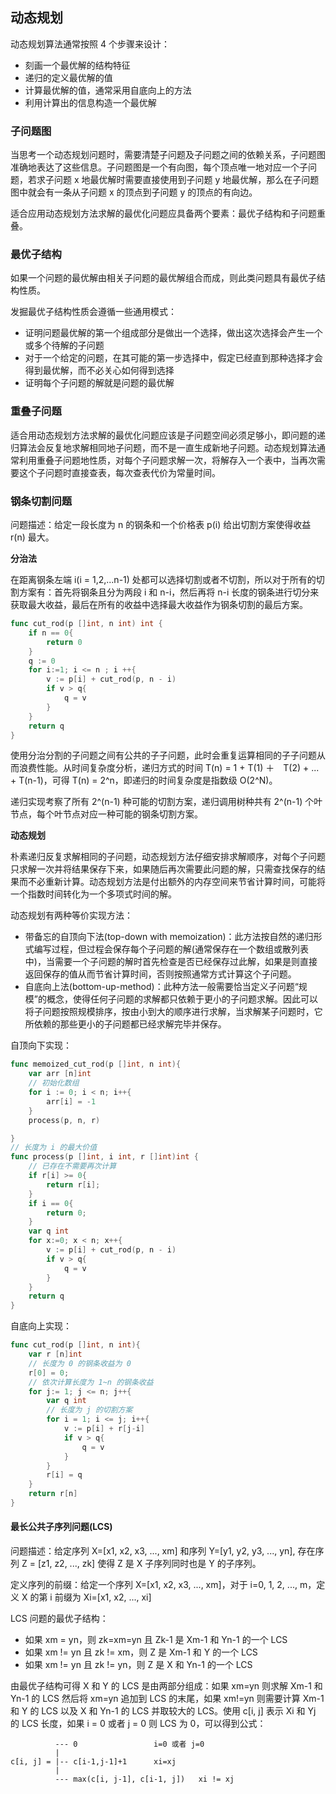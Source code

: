 ## 动态规划



动态规划算法通常按照 4 个步骤来设计：
- 刻画一个最优解的结构特征
- 递归的定义最优解的值
- 计算最优解的值，通常采用自底向上的方法
- 利用计算出的信息构造一个最优解


### 子问题图
当思考一个动态规划问题时，需要清楚子问题及子问题之间的依赖关系，子问题图准确地表达了这些信息。子问题图是一个有向图，每个顶点唯一地对应一个子问题，若求子问题 x 地最优解时需要直接使用到子问题 y 地最优解，那么在子问题图中就会有一条从子问题 x 的顶点到子问题 y 的顶点的有向边。

适合应用动态规划方法求解的最优化问题应具备两个要素：最优子结构和子问题重叠。
### 最优子结构
如果一个问题的最优解由相关子问题的最优解组合而成，则此类问题具有最优子结构性质。

发掘最优子结构性质会遵循一些通用模式：
- 证明问题最优解的第一个组成部分是做出一个选择，做出这次选择会产生一个或多个待解的子问题
- 对于一个给定的问题，在其可能的第一步选择中，假定已经直到那种选择才会得到最优解，而不必关心如何得到选择
- 证明每个子问题的解就是问题的最优解
### 重叠子问题
适合用动态规划方法求解的最优化问题应该是子问题空间必须足够小，即问题的递归算法会反复地求解相同地子问题，而不是一直生成新地子问题。动态规划算法通常利用重叠子问题地性质，对每个子问题求解一次，将解存入一个表中，当再次需要这个子问题时直接查表，每次查表代价为常量时间。


### 钢条切割问题
问题描述：给定一段长度为 n 的钢条和一个价格表 p(i) 给出切割方案使得收益 r(n) 最大。

**分治法**

在距离钢条左端 i(i = 1,2,...n-1) 处都可以选择切割或者不切割，所以对于所有的切割方案有：首先将钢条且分为两段 i 和 n-i，然后再将 n-i 长度的钢条进行切分来获取最大收益，最后在所有的收益中选择最大收益作为钢条切割的最后方案。
```go
func cut_rod(p []int, n int) int {
    if n == 0{
        return 0
    }
    q := 0
    for i:=1; i <= n ; i ++{
        v := p[i] + cut_rod(p, n - i)
        if v > q{
            q = v
        }
    }
    return q
}
```
使用分治分割的子问题之间有公共的子子问题，此时会重复运算相同的子子问题从而浪费性能。从时间复杂度分析，递归方式的时间 T(n) = 1 + T(1) ＋　T(2) + ... + T(n-1)，可得 T(n) = 2^n，即递归的时间复杂度是指数级 O(2^N)。

递归实现考察了所有 2^(n-1) 种可能的切割方案，递归调用树种共有 2^(n-1) 个叶节点，每个叶节点对应一种可能的钢条切割方案。

**动态规划**

朴素递归反复求解相同的子问题，动态规划方法仔细安排求解顺序，对每个子问题只求解一次并将结果保存下来，如果随后再次需要此问题的解，只需查找保存的结果而不必重新计算。动态规划方法是付出额外的内存空间来节省计算时间，可能将一个指数时间转化为一个多项式时间的解。

动态规划有两种等价实现方法：
- 带备忘的自顶向下法(top-down with memoization)：此方法按自然的递归形式编写过程，但过程会保存每个子问题的解(通常保存在一个数组或散列表中)，当需要一个子问题的解时首先检查是否已经保存过此解，如果是则直接返回保存的值从而节省计算时间，否则按照通常方式计算这个子问题。
- 自底向上法(bottom-up-method)：此种方法一般需要恰当定义子问题“规模”的概念，使得任何子问题的求解都只依赖于更小的子问题求解。因此可以将子问题按照规模排序，按由小到大的顺序进行求解，当求解某子问题时，它所依赖的那些更小的子问题都已经求解完毕并保存。

自顶向下实现：
```go
func memoized_cut_rod(p []int, n int){
    var arr [n]int
    // 初始化数组
    for i := 0; i < n; i++{
        arr[i] = -1
    }
    process(p, n, r)

}
// 长度为 i 的最大价值
func process(p []int, i int, r []int)int {
    // 已存在不需要再次计算
    if r[i] >= 0{
        return r[i];
    }
    if i == 0{
        return 0;
    }
    var q int
    for x:=0; x < n; x++{
        v := p[i] + cut_rod(p, n - i)
        if v > q{
            q = v
        }
    }
    return q
}
```
自底向上实现：
```go
func cut_rod(p []int, n int){
    var r [n]int
    // 长度为 0 的钢条收益为 0
    r[0] = 0;
    // 依次计算长度为 1~n 的钢条收益
    for j:= 1; j <= n; j++{
        var q int
        // 长度为 j 的切割方案
        for i = 1; i <= j; i++{
            v := p[i] + r[j-i]
            if v > q{
                q = v
            }
        }
        r[i] = q
    }
    return r[n]
}
```
#### 最长公共子序列问题(LCS)

问题描述：给定序列 X=[x1, x2, x3, ..., xm] 和序列 Y=[y1, y2, y3, ..., yn], 存在序列 Z = [z1, z2, ..., zk] 使得 Z 是 X 子序列同时也是 Y 的子序列。

定义序列的前缀：给定一个序列 X=[x1, x2, x3, ..., xm]，对于 i=0, 1, 2, ..., m，定义 X 的第 i 前缀为 Xi=[x1, x2, ..., xi]

LCS 问题的最优子结构：
- 如果 xm = yn，则 zk=xm=yn 且 Zk-1 是 Xm-1 和 Yn-1 的一个 LCS
- 如果 xm != yn 且 zk != xm，则 Z 是 Xm-1 和 Y 的一个 LCS
- 如果 xm != yn 且 zk != yn，则 Z 是 X 和 Yn-1 的一个 LCS

由最优子结构可得 X 和 Y 的 LCS 是由两部分组成：如果 xm=yn 则求解 Xm-1 和 Yn-1 的 LCS 然后将 xm=yn 追加到 LCS 的末尾，如果 xm!=yn 则需要计算 Xm-1 和 Y 的 LCS 以及 X 和 Yn-1 的 LCS 并取较大的 LCS。使用 c[i, j] 表示 Xi 和 Yj 的 LCS 长度，如果 i = 0 或者 j = 0 则 LCS 为 0，可以得到公式：
```
          --- 0                 i=0 或者 j=0
          |
c[i, j] = |-- c[i-1,j-1]+1      xi=xj
          |
          --- max(c[i, j-1], c[i-1, j])   xi != xj
```